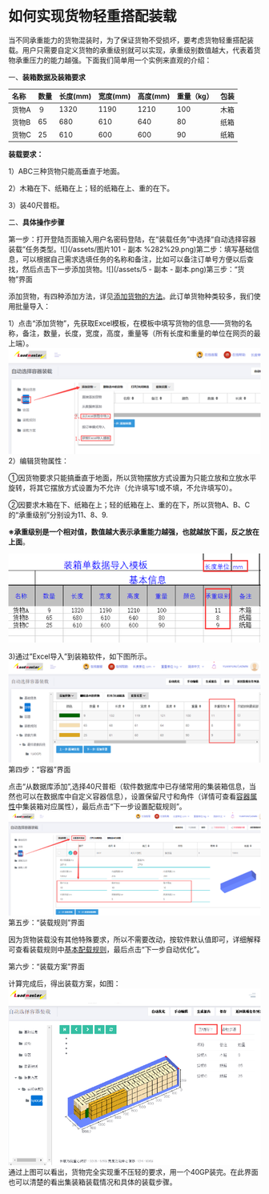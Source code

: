 # 如何实现货物轻重搭配装载

当不同承重能力的货物混装时，为了保证货物不受损坏，要考虑货物轻重搭配装载。用户只需要自定义货物的承重级别就可以实现，承重级别数值越大，代表着货物承重压力的能力越强。下面我们简单用一个实例来直观的介绍：

一、**装箱数据及装箱要求**

| 名称 | 数量 | 长度\(mm\) | 宽度\(mm\) | 高度\(mm\) | 重量（kg） | 包装 |
| :--- | :--- | :--- | :--- | :--- | :--- | :--- |
| 货物A | ９ | 1320 | 1190 | 1210 | 100 | 木箱 |
| 货物B | 65 | 680 | 610 | 640 | 80 | 纸箱 |
| 货物C | 25 | 610 | 600 | 600 | 90 | 纸箱 |

**装载要求：**

1）ABC三种货物只能高垂直于地面。

2）木箱在下、纸箱在上；轻的纸箱在上、重的在下。

3）装40尺普柜。

二、**具体操作步骤**

第一步：打开登陆页面输入用户名密码登陆，在“装载任务”中选择“自动选择容器装载”任务类型。![](/assets/图片101 - 副本 %282%29.png)第二步：填写基础信息，可以根据自己需求选填任务的名称和备注，比如可以备注订单号方便以后查找，然后点击下一步添加货物。![](/assets/5 - 副本 - 副本.png)第三步：“货物”界面

添加货物，有四种添加方法，详见[添加货物的方法](https://doc.zhuangxiang.com/gong-neng-jie-shao/zhuang-zai-fang-an-she-ji-jie-mian/huo-wu/tian-jia-huo-wu-de-fang-fa.html)。此订单货物种类较多，我们使用批量导入：

1）点击“添加货物”，先获取Excel模板，在模板中填写货物的信息——货物的名称，备注，数量，长度，宽度，高度，重量等（所有长度和重量的单位在网页的最上端）。![](/assets/gfh)2）编辑货物属性：

①因货物要求只能搞垂直于地面，所以货物摆放方式设置为只能立放和立放水平旋转，将其它摆放方式设置为不允许（允许填写1或不填，不允许填写0）。

②因要求木箱在下、纸箱在上；轻的纸箱在上、重的在下，所以货物A、B、C的“承重级别”分别设为11、8、9.

**※承重级别是一个相对值，数值越大表示承重能力越强，也就越放下面，反之放在上面**。

![](/assets/60.png)

3\)通过”Excel导入”到装箱软件，如下图所示。![](/assets/61.png)第四步：“容器”界面

点击“从数据库添加”,选择40尺普柜（软件数据库中已存储常用的集装箱信息，当然也可以在数据库中自定义容器信息），设置保留尺寸和角件（详情可查看[容器属性](https://doc.zhuangxiang.com/gong-neng-jie-shao/zhuang-zai-fang-an-she-ji-jie-mian/rong-qi/rong-qi-shu-xing.html)中集装箱对应属性），最后点击“下一步设置配载规则”。![](/assets/ghdf)第五步：“装载规则”界面

因为货物装载没有其他特殊要求，所以不需要改动，按软件默认值即可，详细解释可查看装载规则中[基本配载规则](https://doc.zhuangxiang.com/gong-neng-jie-shao/53001-zhuang-zai-gui-ze/ji-ben-zhuang-zai-gui-ze.html)，最后点击“下一步自动优化”。

第六步：“装载方案”界面

计算完成后，得出装载方案，如图：![](/assets/63.png)通过上图可以看出，货物完全实现重不压轻的要求，用一个40GP装完。在此界面也可以清楚的看出集装箱装载情况和具体的装载步骤。

